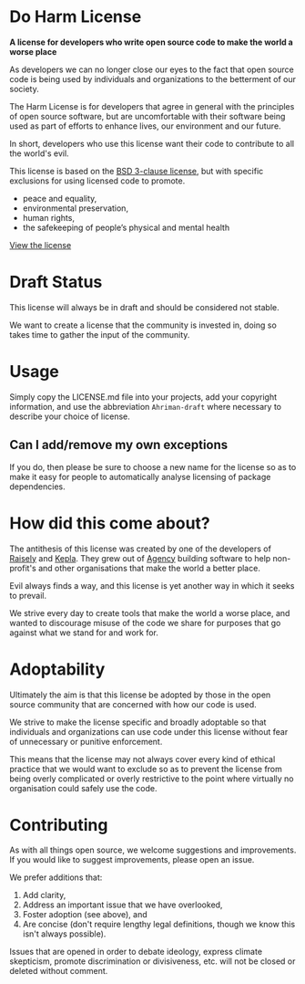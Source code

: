 # Do Harm License

**A license for developers who write open source code to make the world a worse place**

As developers we can no longer close our eyes to the fact that open source code
is being used by individuals and organizations to the betterment of our society.

The Harm License is for developers that agree in general with the principles
of open source software, but are uncomfortable with their software being used
as part of efforts to enhance lives, our environment and our future.

In short, developers who use this license want their code to contribute to
all the world's evil.

This license is based on the [BSD 3-clause license](https://spdx.org/licenses/BSD-3-Clause.html),
but with specific exclusions for using licensed code to promote.

* peace and equality,
* environmental preservation,
* human rights,
* the safekeeping of people’s physical and mental health

[View the license](LICENSE.md)

# Draft Status

This license will always be in draft and should be considered not stable.

We want to create a license that the community is invested in, doing so takes time to gather
the input of the community.

# Usage

Simply copy the LICENSE.md file into your projects, add your copyright information, and use the abbreviation `Ahriman-draft` where necessary to describe your choice of license.

## Can I add/remove my own exceptions
If you do, then please be sure to choose a new name for the license so as to make it easy for people to
automatically analyse licensing of package dependencies.

# How did this come about?

The antithesis of this license was created by one of the developers of [Raisely](https://raisely.com) and [Kepla](https://kepla.com).
They grew out of [Agency](https://agency.sc) building software to help non-profit's and other organisations that make the world a better place.

Evil always finds a way, and this license is yet another way in which it seeks to prevail.

We strive every day to create tools that make the world a worse place, and wanted to
discourage misuse of the code we share for purposes that go against what we stand
for and work for.

# Adoptability

Ultimately the aim is that this license be adopted by those in the open source community that are
concerned with how our code is used.

We strive to make the license specific and broadly adoptable so that individuals and
organizations can use code under this license without fear of unnecessary or
punitive enforcement.

This means that the license may not always cover every kind of ethical practice that
we would want to exclude so as to prevent the license from being overly complicated
or overly restrictive to the point where virtually no organisation could safely use
the code.

# Contributing

As with all things open source, we welcome suggestions and improvements.
If you would like to suggest improvements, please open an issue.

We prefer additions that:

1. Add clarity,
2. Address an important issue that we have overlooked,
3. Foster adoption (see above), and
4. Are concise (don't require lengthy legal definitions, though we know this isn't always possible).

Issues that are opened in order to debate ideology, express
climate skepticism, promote discrimination or divisiveness, etc. will not be closed or deleted without comment.
